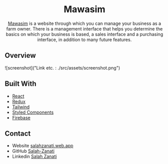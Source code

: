 <h1 align="center">
  Mawasim
</h1>

<div align="center">
<a href="https://crops-739d8.web.app/">Mawasim</a> is a website through which you can manage your business as a farm owner. There is a management interface that helps you determine the basics on which your business is based, a sales interface and a purchasing interface, in addition to many future features.
</div>

## Overview

![screenshot]("Link etc. : ./src/assets/screenshot.png")

## Built With

- [React](https://reactjs.org/)
- [Redux](https://redux.js.org/)
- [Tailwind](https://tailwindcss.com/)
- [Styled Components](https://styled-components.com/)
- [Firebase](https://firebase.google.com/)

## Contact

- Website [salahzanati.web.app](http://salahzanati.web.app)
- GitHub [Salah-Zanati](https://github.com/Salah-Zanati)
- Linkedin [Salah Zanati](https://www.linkedin.com/in/salah-zanati-419a1024a)
